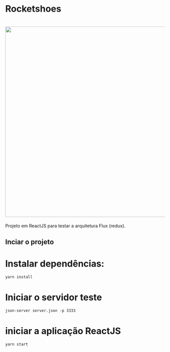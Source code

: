 # Rocketshoes

<h1 align="center" >  
  <img src="/readme-assets/screenshot.png" width="600"/>
</h1>

Projeto em ReactJS para testar a arquitetura Flux (redux).

## Inciar o projeto

# Instalar dependências:

`yarn install`

# Iniciar o servidor teste

`json-server server.json -p 3333`

# iniciar a aplicação ReactJS

`yarn start`
